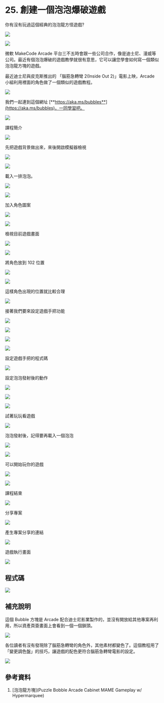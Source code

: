 # 25. 創建一個泡泡爆破遊戲

你有沒有玩過這個經典的泡泡龍方怪遊戲?

![](/img/25/arcade25_01.png)

![](/img/25/arcade25_02.gif)

微軟 MakeCode Arcade 平台三不五時會跟一些公司合作，像是迪士尼、漫威等公司。最近有個泡泡爆破的遊戲教學就很有意思，它可以讓您學會如何寫一個類似泡泡龍方塊的遊戲。

最近迪士尼與皮克斯推出的 「腦筋急轉彎 2(Inside Out 2)」電影上映，Arcade 小組利用裡面的角色做了一個類似的遊戲教程。

![](/img/25/Bubble遊戲.gif)

我們一起連到這個網址 [**https://aka.ms/bubbles**](https://aka.ms/bubbles)，一同學習吧。

![](img/25/arcade25_03.png)

課程簡介

![](img/25/arcade25_04.png)

先把遊戲背景做出來，來後開啟模擬器檢視

![](img/25/arcade25_05.png)

![](img/25/arcade25_06.png)

載入一排泡泡。

![](img/25/arcade25_07.png)

![](img/25/arcade25_08.png)

加入角色圖案

![](img/25/arcade25_09.png)


![](img/25/arcade25_10.png)

檢視目前遊戲畫面

![](img/25/arcade25_11.png)


![](img/25/arcade25_12.png)

將角色放到 102 位置

![](img/25/arcade25_13.png)

![](img/25/arcade25_14.png)

這樣角色出現的位置就比較合理

![](img/25/arcade25_15.png)


接著我們要來設定遊戲手把功能

![](img/25/arcade25_16.png)

![](img/25/arcade25_17.png)

![](img/25/arcade25_18.png)

![](img/25/arcade25_19.png)

設定遊戲手把的程式碼

![](img/25/arcade25_20.png)

設定泡泡發射後的動作

![](img/25/arcade25_21.png)

![](img/25/arcade25_22.png)

![](img/25/arcade25_23.png)

試著玩玩看遊戲

![](img/25/arcade25_24.png)

泡泡發射後，記得要再載入一個泡泡

![](img/25/arcade25_25.png)

![](img/25/arcade25_26.png)

可以開始玩你的遊戲

![](img/25/arcade25_27.png)

![](img/25/arcade25_28.png)

課程結束

![](img/25/arcade25_29.png)

分享專案

![](img/25/arcade25_30.png)

產生專案分享的連結

![](img/25/arcade25_31.png)

遊戲執行畫面

![](img/25/arcade25_32.gif)

## 程式碼

![](img/25/arcade25_33.png)

## 補充說明

這個 Bubble 方塊是 Arcade 配合迪士尼影業製作的，並沒有開放給其他專案再利用，所以資產頁簽畫面上會看到一個一個鎖頭。

![](img/25/arcade25_34.png)

各位讀者有沒有發現除了腦筋急轉彎的角色外，其他素材都變色了。這個教程用了「變更調色盤」的技巧，讓遊戲的配色更符合腦筋急轉彎電影的設定。

![](img/25/arcade25_35.png)

## 參考資料

1. [泡泡龍方塊](Puzzle Bobble Arcade Cabinet MAME Gameplay w/ Hypermarquee)
